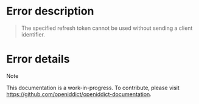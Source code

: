 # Error description

> The specified refresh token cannot be used without sending a client identifier.

# Error details

> [!NOTE]
> This documentation is a work-in-progress. To contribute, please visit https://github.com/openiddict/openiddict-documentation.
